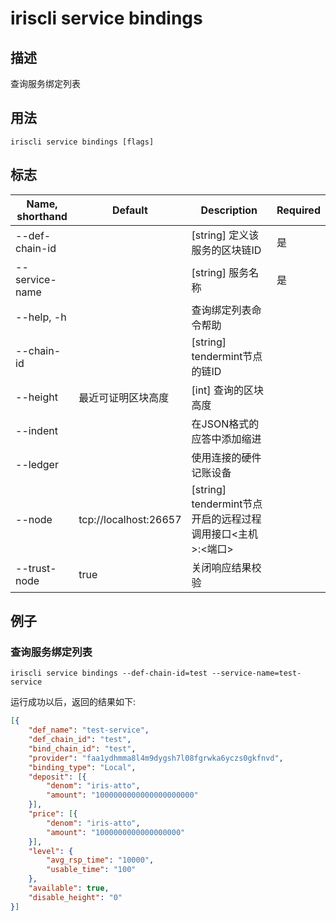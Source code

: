 # iriscli service bindings

## 描述

查询服务绑定列表

## 用法

```
iriscli service bindings [flags]
```

## 标志

| Name, shorthand | Default                    | Description                                            | Required |
| --------------- | -------------------------- | ------------------------------------------------------ | -------- |
| --def-chain-id  |                            | [string] 定义该服务的区块链ID                             | 是        |
| --service-name  |                            | [string] 服务名称                                       | 是        |
| --help, -h      |                            | 查询绑定列表命令帮助                                       |          |
| --chain-id      |                            | [string] tendermint节点的链ID                            |          |
| --height        | 最近可证明区块高度            | [int] 查询的区块高度                                       |          |
| --indent        |                            | 在JSON格式的应答中添加缩进                                  |          |
| --ledger        |                            | 使用连接的硬件记账设备                                      |          |
| --node          | tcp://localhost:26657      | [string] tendermint节点开启的远程过程调用接口\<主机>:\<端口>  |          |
| --trust-node    | true                       | 关闭响应结果校验                                           |          |

## 例子

### 查询服务绑定列表

```shell
iriscli service bindings --def-chain-id=test --service-name=test-service
```

运行成功以后，返回的结果如下:

```json
[{
	"def_name": "test-service",
	"def_chain_id": "test",
	"bind_chain_id": "test",
	"provider": "faa1ydhmma8l4m9dygsh7l08fgrwka6yczs0gkfnvd",
	"binding_type": "Local",
	"deposit": [{
		"denom": "iris-atto",
		"amount": "1000000000000000000000"
	}],
	"price": [{
		"denom": "iris-atto",
		"amount": "1000000000000000000"
	}],
	"level": {
		"avg_rsp_time": "10000",
		"usable_time": "100"
	},
	"available": true,
	"disable_height": "0"
}]
```